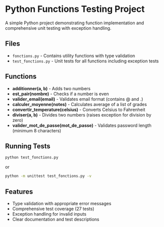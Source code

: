 # Python Functions Testing Project

A simple Python project demonstrating function implementation and comprehensive unit testing with exception handling.

## Files

- `fonctions.py` - Contains utility functions with type validation
- `test_fonctions.py` - Unit tests for all functions including exception tests

## Functions

- **additionner(a, b)** - Adds two numbers
- **est_pair(nombre)** - Checks if a number is even
- **valider_email(email)** - Validates email format (contains @ and .)
- **calculer_moyenne(notes)** - Calculates average of a list of grades
- **convertir_temperature(celsius)** - Converts Celsius to Fahrenheit
- **diviser(a, b)** - Divides two numbers (raises exception for division by zero)
- **valider_mot_de_passe(mot_de_passe)** - Validates password length (minimum 8 characters)

## Running Tests

```bash
python test_fonctions.py
```

or

```bash
python -m unittest test_fonctions.py -v
```

## Features

- Type validation with appropriate error messages
- Comprehensive test coverage (27 tests)
- Exception handling for invalid inputs
- Clear documentation and test descriptions